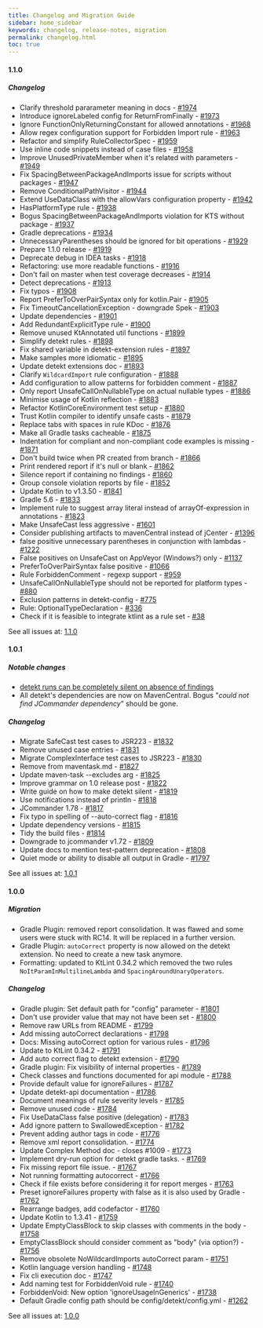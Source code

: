 ```yaml
---
title: Changelog and Migration Guide
sidebar: home_sidebar
keywords: changelog, release-notes, migration
permalink: changelog.html
toc: true
---
```


#### 1.1.0

##### Changelog

- Clarify threshold pararameter meaning in docs - [#1974](https://github.com/arturbosch/detekt/pull/1974)
- Introduce ignoreLabeled config for ReturnFromFinally - [#1973](https://github.com/arturbosch/detekt/pull/1973)
- Ignore FunctionOnlyReturningConstant for allowed annotations - [#1968](https://github.com/arturbosch/detekt/pull/1968)
- Allow regex configuration support for Forbidden Import rule - [#1963](https://github.com/arturbosch/detekt/pull/1963)
- Refactor and simplify RuleCollectorSpec - [#1959](https://github.com/arturbosch/detekt/pull/1959)
- Use inline code snippets instead of case files - [#1958](https://github.com/arturbosch/detekt/pull/1958)
- Improve UnusedPrivateMember when it's related with parameters - [#1949](https://github.com/arturbosch/detekt/pull/1949)
- Fix SpacingBetweenPackageAndImports issue for scripts without packages - [#1947](https://github.com/arturbosch/detekt/pull/1947)
- Remove ConditionalPathVisitor - [#1944](https://github.com/arturbosch/detekt/pull/1944)
- Extend UseDataClass with the allowVars configuration property - [#1942](https://github.com/arturbosch/detekt/pull/1942)
- HasPlatformType rule - [#1938](https://github.com/arturbosch/detekt/pull/1938)
- Bogus SpacingBetweenPackageAndImports violation for KTS without package - [#1937](https://github.com/arturbosch/detekt/issues/1937)
- Gradle deprecations - [#1934](https://github.com/arturbosch/detekt/pull/1934)
- UnnecessaryParentheses should be ignored for bit operations - [#1929](https://github.com/arturbosch/detekt/issues/1929)
- Prepare 1.1.0 release - [#1919](https://github.com/arturbosch/detekt/pull/1919)
- Deprecate debug in IDEA tasks - [#1918](https://github.com/arturbosch/detekt/pull/1918)
- Refactoring: use more readable functions - [#1916](https://github.com/arturbosch/detekt/pull/1916)
- Don't fail on master when test coverage decreases - [#1914](https://github.com/arturbosch/detekt/pull/1914)
- Detect deprecations - [#1913](https://github.com/arturbosch/detekt/pull/1913)
- Fix typos - [#1908](https://github.com/arturbosch/detekt/pull/1908)
- Report PreferToOverPairSyntax only for kotlin.Pair - [#1905](https://github.com/arturbosch/detekt/pull/1905)
- Fix TimeoutCancellationException - downgrade Spek - [#1903](https://github.com/arturbosch/detekt/pull/1903)
- Update dependencies - [#1901](https://github.com/arturbosch/detekt/pull/1901)
- Add RedundantExplicitType rule - [#1900](https://github.com/arturbosch/detekt/pull/1900)
- Remove unused KtAnnotated util functions - [#1899](https://github.com/arturbosch/detekt/pull/1899)
- Simplify detekt rules - [#1898](https://github.com/arturbosch/detekt/pull/1898)
- Fix shared variable in detekt-extension rules - [#1897](https://github.com/arturbosch/detekt/pull/1897)
- Make samples more idiomatic - [#1895](https://github.com/arturbosch/detekt/pull/1895)
- Update detekt extensions doc - [#1893](https://github.com/arturbosch/detekt/pull/1893)
- Clarify `WildcardImport` rule configuration - [#1888](https://github.com/arturbosch/detekt/pull/1888)
- Add configuration to allow patterns for forbidden comment - [#1887](https://github.com/arturbosch/detekt/pull/1887)
- Only report UnsafeCallOnNullableType on actual nullable types - [#1886](https://github.com/arturbosch/detekt/pull/1886)
- Minimise usage of Kotlin reflection - [#1883](https://github.com/arturbosch/detekt/pull/1883)
- Refactor KotlinCoreEnvironment test setup - [#1880](https://github.com/arturbosch/detekt/pull/1880)
- Trust Kotlin compiler to identify unsafe casts - [#1879](https://github.com/arturbosch/detekt/pull/1879)
- Replace tabs with spaces in rule KDoc - [#1876](https://github.com/arturbosch/detekt/pull/1876)
- Make all Gradle tasks cacheable - [#1875](https://github.com/arturbosch/detekt/pull/1875)
- Indentation for compliant and non-compliant code examples is missing - [#1871](https://github.com/arturbosch/detekt/issues/1871)
- Don't build twice when PR created from branch - [#1866](https://github.com/arturbosch/detekt/pull/1866)
- Print rendered report if it's null or blank - [#1862](https://github.com/arturbosch/detekt/pull/1862)
- Silence report if containing no findings - [#1860](https://github.com/arturbosch/detekt/pull/1860)
- Group console violation reports by file - [#1852](https://github.com/arturbosch/detekt/pull/1852)
- Update Kotlin to v1.3.50 - [#1841](https://github.com/arturbosch/detekt/pull/1841)
- Gradle 5.6 - [#1833](https://github.com/arturbosch/detekt/pull/1833)
- Implement rule to suggest array literal instead of arrayOf-expression in annotations - [#1823](https://github.com/arturbosch/detekt/pull/1823)
- Make UnsafeCast less aggressive - [#1601](https://github.com/arturbosch/detekt/issues/1601)
- Consider publishing artifacts to mavenCentral instead of jCenter - [#1396](https://github.com/arturbosch/detekt/issues/1396)
- false positive unnecessary parentheses in conjunction with lambdas - [#1222](https://github.com/arturbosch/detekt/issues/1222)
- False positives on UnsafeCast on AppVeyor (Windows?) only - [#1137](https://github.com/arturbosch/detekt/issues/1137)
- PreferToOverPairSyntax false positive - [#1066](https://github.com/arturbosch/detekt/issues/1066)
- Rule ForbiddenComment - regexp support - [#959](https://github.com/arturbosch/detekt/issues/959)
- UnsafeCallOnNullableType should not be reported for platform types - [#880](https://github.com/arturbosch/detekt/issues/880)
- Exclusion patterns in detekt-config - [#775](https://github.com/arturbosch/detekt/issues/775)
- Rule: OptionalTypeDeclaration - [#336](https://github.com/arturbosch/detekt/issues/336)
- Check if it is feasible to integrate ktlint as a rule set - [#38](https://github.com/arturbosch/detekt/issues/38)

See all issues at: [1.1.0](https://github.com/arturbosch/detekt/milestone/19)

#### 1.0.1

##### Notable changes

- [detekt runs can be completely silent on absence of findings](https://arturbosch.github.io/detekt/howto-silent-reports.html)
- All detekt's dependencies are now on MavenCentral. Bogus "*could not find JCommander dependency*" should be gone.

##### Changelog

- Migrate SafeCast test cases to JSR223 - [#1832](https://github.com/arturbosch/detekt/pull/1832)
- Remove unused case entries - [#1831](https://github.com/arturbosch/detekt/pull/1831)
- Migrate ComplexInterface test cases to JSR223 - [#1830](https://github.com/arturbosch/detekt/pull/1830)
- Remove <pluginrepository> from maventask.md - [#1827](https://github.com/arturbosch/detekt/pull/1827)
- Update maven-task --excludes arg - [#1825](https://github.com/arturbosch/detekt/pull/1825)
- Improve grammar on 1.0 release post - [#1822](https://github.com/arturbosch/detekt/pull/1822)
- Write guide on how to make detekt silent - [#1819](https://github.com/arturbosch/detekt/pull/1819)
- Use notifications instead of println - [#1818](https://github.com/arturbosch/detekt/pull/1818)
- JCommander 1.78 - [#1817](https://github.com/arturbosch/detekt/pull/1817)
- Fix typo in spelling of --auto-correct flag - [#1816](https://github.com/arturbosch/detekt/pull/1816)
- Update dependency versions - [#1815](https://github.com/arturbosch/detekt/pull/1815)
- Tidy the build files - [#1814](https://github.com/arturbosch/detekt/pull/1814)
- Downgrade to jcommander v1.72 - [#1809](https://github.com/arturbosch/detekt/pull/1809)
- Update docs to mention test-pattern deprecation - [#1808](https://github.com/arturbosch/detekt/pull/1808)
- Quiet mode or ability to disable all output in Gradle - [#1797](https://github.com/arturbosch/detekt/issues/1797)

See all issues at: [1.0.1](https://github.com/arturbosch/detekt/milestone/47)


#### 1.0.0

##### Migration

- Gradle Plugin: removed report consolidation. It was flawed and some users were stuck with RC14. It will be replaced in a further version.
- Gradle Plugin: `autoCorrect` property is now allowed on the detekt extension. No need to create a new task anymore.
- Formatting: updated to KtLint 0.34.2 which removed the two rules `NoItParamInMultilineLambda` and `SpacingAroundUnaryOperators`. 

##### Changelog

- Gradle plugin: Set default path for "config" parameter - [#1801](https://github.com/arturbosch/detekt/pull/1801)
- Don't use provider value that may not have been set - [#1800](https://github.com/arturbosch/detekt/pull/1800)
- Remove raw URLs from README - [#1799](https://github.com/arturbosch/detekt/pull/1799)
- Add missing autoCorrect declarations - [#1798](https://github.com/arturbosch/detekt/pull/1798)
- Docs: Missing autoCorrect option for various rules - [#1796](https://github.com/arturbosch/detekt/issues/1796)
- Update to KtLint 0.34.2 - [#1791](https://github.com/arturbosch/detekt/pull/1791)
- Add auto correct flag to detekt extension - [#1790](https://github.com/arturbosch/detekt/pull/1790)
- Gradle plugin: Fix visibility of internal properties - [#1789](https://github.com/arturbosch/detekt/pull/1789)
- Check classes and functions documented for api module - [#1788](https://github.com/arturbosch/detekt/pull/1788)
- Provide default value for ignoreFailures - [#1787](https://github.com/arturbosch/detekt/pull/1787)
- Update detekt-api documentation - [#1786](https://github.com/arturbosch/detekt/pull/1786)
- Document meanings of rule severity levels - [#1785](https://github.com/arturbosch/detekt/pull/1785)
- Remove unused code - [#1784](https://github.com/arturbosch/detekt/pull/1784)
- Fix UseDataClass false positive (delegation) - [#1783](https://github.com/arturbosch/detekt/pull/1783)
- Add ignore pattern to SwallowedException - [#1782](https://github.com/arturbosch/detekt/pull/1782)
- Prevent adding author tags in code - [#1776](https://github.com/arturbosch/detekt/pull/1776)
- Remove xml report consolidation. - [#1774](https://github.com/arturbosch/detekt/pull/1774)
- Update Complex Method doc - closes #1009 - [#1773](https://github.com/arturbosch/detekt/pull/1773)
- Implement dry-run option for detekt gradle tasks. - [#1769](https://github.com/arturbosch/detekt/pull/1769)
- Fix missing report file issue. - [#1767](https://github.com/arturbosch/detekt/pull/1767)
- Not running formatting autocorrect - [#1766](https://github.com/arturbosch/detekt/issues/1766)
- Check if file exists before considering it for report merges - [#1763](https://github.com/arturbosch/detekt/pull/1763)
- Preset ignoreFailures property with false as it is also used by Gradle - [#1762](https://github.com/arturbosch/detekt/pull/1762)
- Rearrange badges, add codefactor - [#1760](https://github.com/arturbosch/detekt/pull/1760)
- Update Kotlin to 1.3.41 - [#1759](https://github.com/arturbosch/detekt/pull/1759)
- Update EmptyClassBlock to skip classes with comments in the body - [#1758](https://github.com/arturbosch/detekt/pull/1758)
- EmptyClassBlock should consider comment as "body" (via option?) - [#1756](https://github.com/arturbosch/detekt/issues/1756)
- Remove obsolete NoWildcardImports autoCorrect param - [#1751](https://github.com/arturbosch/detekt/pull/1751)
- Kotlin language version handling - [#1748](https://github.com/arturbosch/detekt/pull/1748)
- Fix cli execution doc - [#1747](https://github.com/arturbosch/detekt/pull/1747)
- Add naming test for ForbiddenVoid rule - [#1740](https://github.com/arturbosch/detekt/pull/1740)
- ForbiddenVoid: New option 'ignoreUsageInGenerics' - [#1738](https://github.com/arturbosch/detekt/pull/1738)
- Default Gradle config path should be config/detekt/config.yml - [#1262](https://github.com/arturbosch/detekt/issues/1262)

See all issues at: [1.0.0](https://github.com/arturbosch/detekt/milestone/46)

